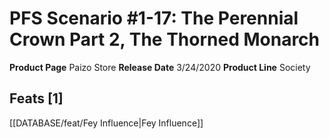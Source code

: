 ﻿---
id: '34'
name: PFS Scenario 1-17. The Perennial Crown Part 2, The Thorned Monarch
rarity: Common
rus_type_level: null
source: null
trait: null
type: Source

---
# PFS Scenario #1-17: The Perennial Crown Part 2, The Thorned Monarch

**Product Page** Paizo Store
**Release Date** 3/24/2020
**Product Line** Society

## Feats [1]

[[DATABASE/feat/Fey Influence|Fey Influence]]
